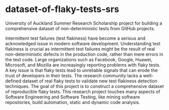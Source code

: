 # dataset-of-flaky-tests-srs
University of Auckland Summer Research Scholarship project for building a comprehensive dataset of non-deterministic tests from GitHub projects.

Intermittent test failures (test flakiness) have become a serious and acknowledged issue in modern software development. Understanding test flakiness is crucial as intermittent test failures might be the result of real non-deterministic defects in the production code, rather than mere errors in the test code. Large organizations such as Facebook, Google, Huawei, Microsoft, and Mozilla are increasingly reporting problems with flaky tests. A key issue is that flaky tests lead to unreliable signals that can erode the trust of developers in their tests. The research community lacks a well-defined dataset of real flaky tests to validate new test flakiness detection techniques. The goal of this project is to construct a comprehensive dataset of reproducible flaky tests. This research project touches many aspects of Software Engineering and Software Testing, like mining software repositories, build automation, static and dynamic code analysis.
